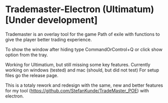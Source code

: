 # Trademaster-Electron (Ultimatum) [Under development]
Trademaster is an overlay tool for the game Path of exile with functions to give the player better trading experience.

To show the window after hiding type CommandOrControl+Q or click show option from the tray.

Working for Ultimatium, but still missing some key features.
Currently working on windows (tested) and mac (should, but did not test)
For setup files go the release page.

This is a totaly rework and redesign with the same, new and better features for my tool (https://github.com/StefanKunde/TradeMaster_POE) with electron.
